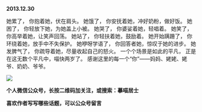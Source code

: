 
          
            
**2013.12.30**

她累了，
你抱着她，伏在肩头。
她饿了，
你安抚着她，冲好奶粉，做好饭。
她困了，
你轻放下她，为她盖上小被。
她哭了，
你婆娑着她，轻唱着。
她笑了，
你高举着她，让笑声回荡。
她站了，
你轻扶着她，鼓励着。
她开始蹒跚了，
你环绕着她，放手中不失保护。
她咿呀学语了，
你回答者她，惊叹于她的进步。
她发脾气了，
你疏导着她，尽量收起自己的怒火。
一个个场景是如此的平凡，
正是在这无数个平凡中，喵快两岁了。
感谢这里的每一个“你”——妈妈、姥姥、姥爷、奶奶、爷爷。




![](//upload-images.jianshu.io/upload_images/51001-0c72a2737df2c0cc.jpg)





**个人微信公众号，长按二维码加关注，或搜索：摹喵居士**

**喜欢作者写写哪些话题，可以公众号留言**




          
        